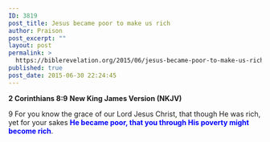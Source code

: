 ```yaml
---
ID: 3819
post_title: Jesus became poor to make us rich
author: Praison
post_excerpt: ""
layout: post
permalink: >
  https://biblerevelation.org/2015/06/jesus-became-poor-to-make-us-rich/
published: true
post_date: 2015-06-30 22:24:45
---
```

<strong>2 Corinthians 8:9</strong>
<strong> New King James Version (NKJV)</strong>

9 For you know the grace of our Lord Jesus Christ, that though He was rich, yet for your sakes <span style="color: #0000ff;"><strong>He became poor, that you through His poverty might become rich</strong></span>.